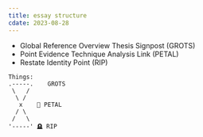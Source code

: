 ```yaml
---
title: essay structure
cdate: 2023-08-28
---
```


- Global Reference Overview Thesis Signpost (GROTS)
- Point Evidence Technique Analysis Link (PETAL)
- Restate Identity Point (RIP)

```
Things:
.-----.    GROTS 
 \   /
  \ /
   x    🌸 PETAL 
  / \
 /   \
'-----' 🪦 RIP
```
